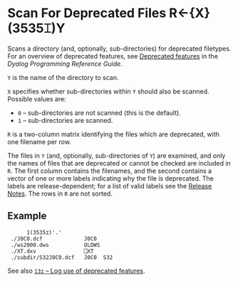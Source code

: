 <h1 class="heading"><span class="name">Scan For Deprecated Files</span> <span class="command">R←{X}(3535⌶)Y</span></h1>

Scans a directory (and, optionally, sub-directories) for deprecated filetypes. For an overview of deprecated features, see [Deprecated features](../../programming-reference-guide/deprecated-features) in the _Dyalog Programming Reference Guide_.

`Y` is the name of the directory to scan.

`X` specifies whether sub-directories within `Y` should also be scanned. Possible values are:

- `0` – sub-directories are not scanned (this is the default).
- `1` – sub-directories are scanned.

`R` is a two-column matrix identifying the files which are deprecated, with one filename per row.

The files in `Y` (and, optionally, sub-directories of `Y`) are examined, and only the names of files that are deprecated or cannot be checked are included in `R`. The first column contains the filenames, and the second contains a vector of one or more labels indicating why the file is deprecated. The labels are release-dependent; for a list of valid labels see the [Release Notes](../release-notes/announcements/deprecated-functionality.md). The rows in `R` are not sorted.

<h2 class="example">Example</h2>

```apl
      1(3535⌶)'.'
 ./J0C0.dcf             J0C0
 ./ws2000.dws           OLDWS
 ./XT.dxv               ⎕XT
 ./subdir/S32J0C0.dcf   J0C0  S32
```

See also [`13⌶` – Log use of deprecated features](log-use-of-deprecated-features.md).
